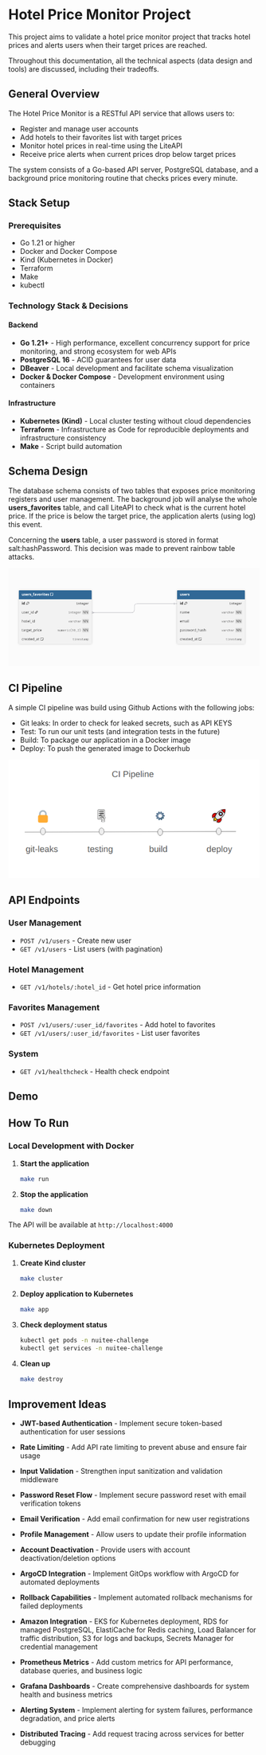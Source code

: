 # Hotel Price Monitor Project

This project aims to validate a hotel price monitor project that tracks hotel prices and alerts users when their target prices are reached.

Throughout this documentation, all the technical aspects (data design and tools) are discussed, including their tradeoffs.

## General Overview

The Hotel Price Monitor is a RESTful API service that allows users to:

- Register and manage user accounts
- Add hotels to their favorites list with target prices
- Monitor hotel prices in real-time using the LiteAPI
- Receive price alerts when current prices drop below target prices

The system consists of a Go-based API server, PostgreSQL database, and a background price monitoring routine that checks prices every minute.

## Stack Setup

### Prerequisites

- Go 1.21 or higher
- Docker and Docker Compose
- Kind (Kubernetes in Docker)
- Terraform
- Make
- kubectl

### Technology Stack & Decisions

#### Backend

- **Go 1.21+** - High performance, excellent concurrency support for price monitoring, and strong ecosystem for web APIs
- **PostgreSQL 16** - ACID guarantees for user data
- **DBeaver** - Local development and facilitate schema visualization
- **Docker & Docker Compose** - Development environment using containers

#### Infrastructure

- **Kubernetes (Kind)** - Local cluster testing without cloud dependencies
- **Terraform** - Infrastructure as Code for reproducible deployments and infrastructure consistency
- **Make** - Script build automation

## Schema Design

The database schema consists of two tables that exposes price monitoring registers and user management. The background job will analyse the whole **users_favorites** table, and call LiteAPI to check what is the current hotel price. If the price is below the target price, the application alerts (using log) this event.

Concerning the **users** table, a user password is stored in format salt:hashPassword. This decision was made to prevent rainbow table attacks.

![Database Schema Diagram](docs/tables.jpg?raw=true "Database schema design")

## CI Pipeline

A simple CI pipeline was build using Github Actions with the following jobs:

- Git leaks: In order to check for leaked secrets, such as API KEYS
- Test: To run our unit tests (and integration tests in the future)
- Build: To package our application in a Docker image
- Deploy: To push the generated image to Dockerhub

![CI Pipeline workflow](docs/pipeline.png?raw=true "Pipeline workflow")

## API Endpoints

### User Management

- `POST /v1/users` - Create new user
- `GET /v1/users` - List users (with pagination)

### Hotel Management

- `GET /v1/hotels/:hotel_id` - Get hotel price information

### Favorites Management

- `POST /v1/users/:user_id/favorites` - Add hotel to favorites
- `GET /v1/users/:user_id/favorites` - List user favorites

### System

- `GET /v1/healthcheck` - Health check endpoint

## Demo

## How To Run

### Local Development with Docker

1. **Start the application**

   ```bash
   make run
   ```

2. **Stop the application**
   ```bash
   make down
   ```

The API will be available at `http://localhost:4000`

### Kubernetes Deployment

1. **Create Kind cluster**

   ```bash
   make cluster
   ```

2. **Deploy application to Kubernetes**

   ```bash
   make app
   ```

3. **Check deployment status**

   ```bash
   kubectl get pods -n nuitee-challenge
   kubectl get services -n nuitee-challenge
   ```

4. **Clean up**
   ```bash
   make destroy
   ```

## Improvement Ideas

- **JWT-based Authentication** - Implement secure token-based authentication for user sessions
- **Rate Limiting** - Add API rate limiting to prevent abuse and ensure fair usage
- **Input Validation** - Strengthen input sanitization and validation middleware

- **Password Reset Flow** - Implement secure password reset with email verification tokens
- **Email Verification** - Add email confirmation for new user registrations
- **Profile Management** - Allow users to update their profile information
- **Account Deactivation** - Provide users with account deactivation/deletion options

- **ArgoCD Integration** - Implement GitOps workflow with ArgoCD for automated deployments
- **Rollback Capabilities** - Implement automated rollback mechanisms for failed deployments

- **Amazon Integration** - EKS for Kubernetes deployment, RDS for managed PostgreSQL, ElastiCache for Redis caching, Load Balancer for traffic distribution, S3 for logs and backups, Secrets Manager for credential management

- **Prometheus Metrics** - Add custom metrics for API performance, database queries, and business logic
- **Grafana Dashboards** - Create comprehensive dashboards for system health and business metrics
- **Alerting System** - Implement alerting for system failures, performance degradation, and price alerts
- **Distributed Tracing** - Add request tracing across services for better debugging
